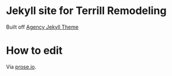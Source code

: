 Jekyll site for Terrill Remodeling
====================

Built off [Agency Jekyll Theme](https://github.com/y7kim/agency-jekyll-theme)

# How to edit

Via [prose.io](https://prose.io). 
